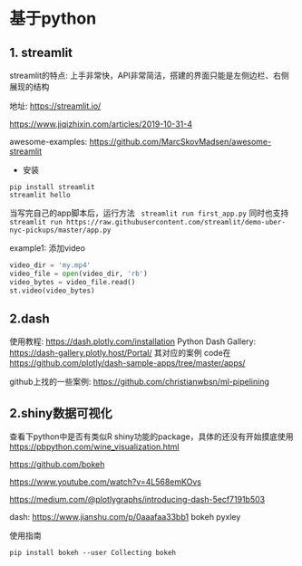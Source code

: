 # 基于python

## 1. streamlit
streamlit的特点: 上手非常快，API非常简洁，搭建的界面只能是左侧边栏、右侧展现的结构

地址: https://streamlit.io/

https://www.jiqizhixin.com/articles/2019-10-31-4

awesome-examples:  https://github.com/MarcSkovMadsen/awesome-streamlit

* 安装
```
pip install streamlit
streamlit hello
```
当写完自己的app脚本后，运行方法 ` streamlit run first_app.py`
同时也支持 ` streamlit run https://raw.githubusercontent.com/streamlit/demo-uber-nyc-pickups/master/app.py`


example1: 添加video
```python
video_dir = 'my.mp4'
video_file = open(video_dir, 'rb')
video_bytes = video_file.read()
st.video(video_bytes)
```

## 2.dash
使用教程: https://dash.plotly.com/installation
Python Dash Gallery: https://dash-gallery.plotly.host/Portal/
其对应的案例 code在 https://github.com/plotly/dash-sample-apps/tree/master/apps/


github上找的一些案例:
https://github.com/christianwbsn/ml-pipelining

## 2.shiny数据可视化

查看下python中是否有类似R shiny功能的package，具体的还没有开始摸底使用
https://pbpython.com/wine_visualization.html

https://github.com/bokeh

https://www.youtube.com/watch?v=4L568emKOvs

https://medium.com/@plotlygraphs/introducing-dash-5ecf7191b503


dash: https://www.jianshu.com/p/0aaafaa33bb1
bokeh
pyxley



使用指南

`pip install bokeh --user
Collecting bokeh
`


